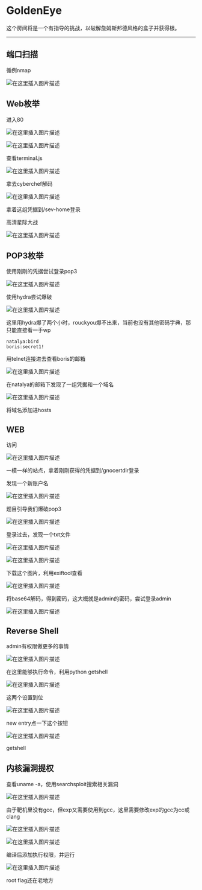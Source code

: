 # GoldenEye

这个房间将是一个有指导的挑战，以破解詹姆斯邦德风格的盒子并获得根。

---

## 端口扫描

循例nmap

![在这里插入图片描述](https://img-blog.csdnimg.cn/47c9f374184a4a878e0d67563045cb84.png)

## Web枚举

进入80

![在这里插入图片描述](https://img-blog.csdnimg.cn/9d6efd7bdaa34058a23df846d8604e27.png)

![在这里插入图片描述](https://img-blog.csdnimg.cn/79e61322f0ef45179a54cb33a908ec23.png)

查看terminal.js

![在这里插入图片描述](https://img-blog.csdnimg.cn/730ed147b42447799e700047f8d38b69.png)

拿去cyberchef解码

![在这里插入图片描述](https://img-blog.csdnimg.cn/c99a979b5ddc492987c7753ee9a87a7a.png)

拿着这组凭据到/sev-home登录

高清星际大战

![在这里插入图片描述](https://img-blog.csdnimg.cn/a05048fb9e434a41b8cae9dca269f6b0.png)

## POP3枚举

使用刚刚的凭据尝试登录pop3

![在这里插入图片描述](https://img-blog.csdnimg.cn/39e74e9806724cbcbd1324d49634ce46.png)

使用hydra尝试爆破

![在这里插入图片描述](https://img-blog.csdnimg.cn/c199d614b0734f38b9f0619d3b76ed7c.png)

这里用hydra爆了两个小时，rouckyou爆不出来，当前也没有其他密码字典，那只能直接看一手wp

	natalya:bird
	boris:secret1!

用telnet连接进去查看boris的邮箱

![在这里插入图片描述](https://img-blog.csdnimg.cn/391dc5e7486540a9958ae3baad173541.png)

在natalya的邮箱下发现了一组凭据和一个域名

![在这里插入图片描述](https://img-blog.csdnimg.cn/6746e1139c984acd8909b985d66e80a7.png)

将域名添加进hosts

## WEB

访问

![在这里插入图片描述](https://img-blog.csdnimg.cn/dd9bfc7f91614ce1962124fe9572afee.png)

一模一样的站点，拿着刚刚获得的凭据到/gnocertdir登录

发现一个新账户名

![在这里插入图片描述](https://img-blog.csdnimg.cn/3e64cd861e8847658785f1eda4151332.png)

题目引导我们爆破pop3

![在这里插入图片描述](https://img-blog.csdnimg.cn/90624f8039a8415783de56005fe18046.png)

登录过去，发现一个txt文件

![在这里插入图片描述](https://img-blog.csdnimg.cn/af1449d66a3440d2ad8b8812a4ee30b1.png)

![在这里插入图片描述](https://img-blog.csdnimg.cn/44ab171387f44a7f8b0f58fd4d00401e.png)

下载这个图片，利用exiftool查看

![在这里插入图片描述](https://img-blog.csdnimg.cn/f9c8e659f52c41f2ba87528e078fa179.png)

将base64解码，得到密码，这大概就是admin的密码，尝试登录admin

![在这里插入图片描述](https://img-blog.csdnimg.cn/f4cfa130e4204077b2cc2559f5003da1.png)
## Reverse Shell

admin有权限做更多的事情

![在这里插入图片描述](https://img-blog.csdnimg.cn/f75df36202354904b6ec9393550fd2c2.png)

在这里能够执行命令，利用python getshell

![在这里插入图片描述](https://img-blog.csdnimg.cn/df2277d126b24760b406fb784bb65b4f.png)

这两个设置到位

![在这里插入图片描述](https://img-blog.csdnimg.cn/309fc6ece85f43c7aa3815a07db14261.png)

new entry点一下这个按钮

![在这里插入图片描述](https://img-blog.csdnimg.cn/20d12bda7ce24d069ca903a1b27b003c.png)

getshell

## 内核漏洞提权

查看uname -a，使用searchsploit搜索相关漏洞

![在这里插入图片描述](https://img-blog.csdnimg.cn/5d63ce3e345d4556bb2be8891cec9766.png)

由于靶机里没有gcc，但exp又需要使用到gcc，这里需要修改exp的gcc为cc或clang

![在这里插入图片描述](https://img-blog.csdnimg.cn/a25ae3c9188f4e03a798f7c69aeb2f2d.png)

![在这里插入图片描述](https://img-blog.csdnimg.cn/69fcc9440a9c469282463483341e2847.png)

编译后添加执行权限，并运行

![在这里插入图片描述](https://img-blog.csdnimg.cn/3c100141165b42c88513250bd3f82887.png)

root flag还在老地方